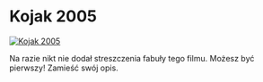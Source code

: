 Kojak 2005 
=============
[![Kojak 2005 ](http://vidos.pl/images/player.gif)](http://vidos.pl/kojak-2005)

 Na razie nikt nie dodał streszczenia fabuły tego filmu. Możesz być pierwszy! Zamieść swój opis.
